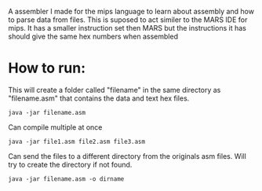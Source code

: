 A assembler I made for the mips language to learn about assembly and how to parse data from files.
This is suposed to act similer to the MARS IDE for mips.
It has a smaller instruction set then MARS but the instructions it has should give the same hex numbers when assembled

# How to run:

This will create a folder called "filename" in the same directory as "filename.asm" that contains the data and text hex files.

`java -jar filename.asm`

Can compile multiple at once

`java -jar file1.asm file2.asm file3.asm`

Can send the files to a different directory from the originals asm files.
Will try to create the directory if not found.

`java -jar filename.asm -o dirname`


